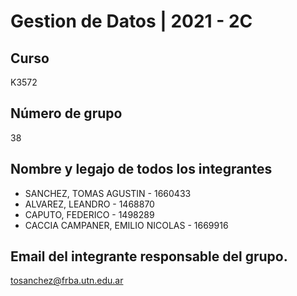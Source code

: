 # Gestion de Datos | 2021 - 2C

## Curso
K3572

## Número de grupo 
38

## Nombre y legajo de todos los integrantes 

- SANCHEZ, TOMAS AGUSTIN - 1660433
-  ALVAREZ, LEANDRO - 1468870
- CAPUTO, FEDERICO - 1498289
- CACCIA CAMPANER, EMILIO NICOLAS - 1669916

##  Email del integrante responsable del grupo. 

tosanchez@frba.utn.edu.ar